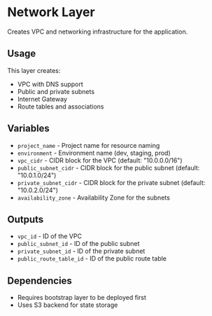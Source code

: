 # Network Layer

Creates VPC and networking infrastructure for the application.

## Usage

This layer creates:
- VPC with DNS support
- Public and private subnets
- Internet Gateway
- Route tables and associations

## Variables

- `project_name` - Project name for resource naming
- `environment` - Environment name (dev, staging, prod)
- `vpc_cidr` - CIDR block for the VPC (default: "10.0.0.0/16")
- `public_subnet_cidr` - CIDR block for the public subnet (default: "10.0.1.0/24")
- `private_subnet_cidr` - CIDR block for the private subnet (default: "10.0.2.0/24")
- `availability_zone` - Availability Zone for the subnets

## Outputs

- `vpc_id` - ID of the VPC
- `public_subnet_id` - ID of the public subnet
- `private_subnet_id` - ID of the private subnet
- `public_route_table_id` - ID of the public route table

## Dependencies

- Requires bootstrap layer to be deployed first
- Uses S3 backend for state storage

